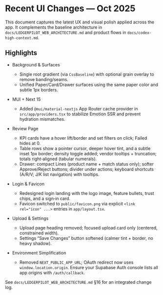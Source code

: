 # Recent UI Changes — Oct 2025

This document captures the latest UX and visual polish applied across the app. It complements the baseline architecture in `docs/LEDGERPILOT_WEB_ARCHITECTURE.md` and product flows in `docs/codex-high-context.md`.

## Highlights

- Background & Surfaces
  - Single root gradient (via `CssBaseline`) with optional grain overlay to remove banding/seams.
  - Unified Paper/Card/Drawer surfaces using the same paper color and subtle 1px borders.

- MUI + Next 15
  - Added `@mui/material-nextjs` App Router cache provider in `src/app/providers.tsx` to stabilize Emotion SSR and prevent hydration mismatches.

- Review Page
  - KPI cards have a hover lift/border and set filters on click; Failed hides at 0.
  - Table rows show a pointer cursor, deeper hover tint, and a subtle inset 1px border; density toggle added; vendor tooltips + truncation; totals right‑aligned (tabular numerals).
  - Drawer: compact Lines (product name + match status only); softer Approve/Reject buttons; divider under actions; keyboard shortcuts (A/R/V; J/K list navigation) with tooltips.

- Login & Favicon
  - Redesigned login landing with the logo image, feature bullets, trust chips, and a sign‑in card.
  - Favicon switched to `public/favicon.png` via explicit `<link rel="icon" ...>` entries in `app/layout.tsx`.

- Upload & Settings
  - Upload page heading removed; focused upload card only (centered, constrained width).
  - Settings “Save Changes” button softened (calmer tint + border, no heavy shadow).

- Environment Simplification
  - Removed `NEXT_PUBLIC_APP_URL`; OAuth redirect now uses `window.location.origin`. Ensure your Supabase Auth console lists all app origins with `/auth/callback`.

See `docs/LEDGERPILOT_WEB_ARCHITECTURE.md` §16 for an integrated change log.

